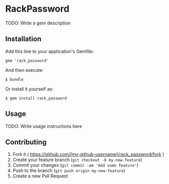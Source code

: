 # RackPassword

TODO: Write a gem description

## Installation

Add this line to your application's Gemfile:

    gem 'rack_password'

And then execute:

    $ bundle

Or install it yourself as:

    $ gem install rack_password

## Usage

TODO: Write usage instructions here

## Contributing

1. Fork it ( https://github.com/[my-github-username]/rack_password/fork )
2. Create your feature branch (`git checkout -b my-new-feature`)
3. Commit your changes (`git commit -am 'Add some feature'`)
4. Push to the branch (`git push origin my-new-feature`)
5. Create a new Pull Request
